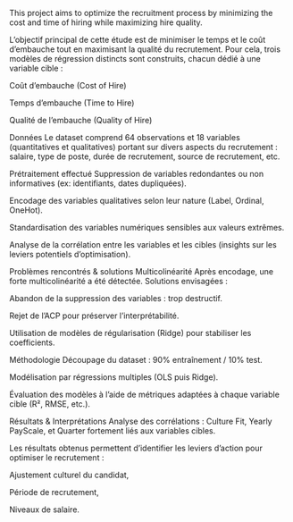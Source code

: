This project aims to optimize the recruitment process by minimizing the cost and time of hiring while maximizing hire quality.

L’objectif principal de cette étude est de minimiser le temps et le coût d’embauche tout en maximisant la qualité du recrutement.
Pour cela, trois modèles de régression distincts sont construits, chacun dédié à une variable cible :

Coût d’embauche (Cost of Hire)

Temps d’embauche (Time to Hire)

Qualité de l’embauche (Quality of Hire)

Données
Le dataset comprend 64 observations et 18 variables (quantitatives et qualitatives) portant sur divers aspects du recrutement : salaire, type de poste, durée de recrutement, source de recrutement, etc.

Prétraitement effectué
Suppression de variables redondantes ou non informatives (ex: identifiants, dates dupliquées).

Encodage des variables qualitatives selon leur nature (Label, Ordinal, OneHot).

Standardisation des variables numériques sensibles aux valeurs extrêmes.

Analyse de la corrélation entre les variables et les cibles (insights sur les leviers potentiels d’optimisation).

Problèmes rencontrés & solutions
Multicolinéarité
Après encodage, une forte multicolinéarité a été détectée.
Solutions envisagées :

Abandon de la suppression des variables : trop destructif.

Rejet de l’ACP pour préserver l’interprétabilité.

Utilisation de modèles de régularisation (Ridge) pour stabiliser les coefficients.

Méthodologie
Découpage du dataset : 90% entraînement / 10% test.

Modélisation par régressions multiples (OLS puis Ridge).

Évaluation des modèles à l’aide de métriques adaptées à chaque variable cible (R², RMSE, etc.).

Résultats & Interprétations
Analyse des corrélations : Culture Fit, Yearly PayScale, et Quarter fortement liés aux variables cibles.

Les résultats obtenus permettent d’identifier les leviers d’action pour optimiser le recrutement :

Ajustement culturel du candidat,

Période de recrutement,

Niveaux de salaire.
